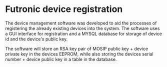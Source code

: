 
# Futronic device registration

The device management software was developed to aid the processes of registering the already existing devices into the system. The software uses a GUI interface for registration and a MYSQL database for storage of device id and the device's public key.

The software will store an RSA key pair of MOSIP public key + device private key in the devices EEPROM, while also storing the devices serial number + device public key in a table in the database.

